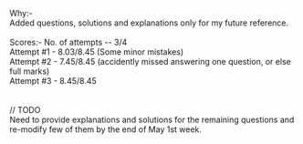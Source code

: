 Why:- <br>
Added questions, solutions and explanations only for my future reference.<br> 
<br> 
Scores:- No. of attempts -- 3/4 <br> 
Attempt #1 - 8.03/8.45 (Some minor mistakes) <br>
Attempt #2 - 7.45/8.45 (accidently missed answering one question, or else full marks) <br>
Attempt #3 - 8.45/8.45 <br>
<br>
<br>
// TODO <br>
Need to provide explanations and solutions for the remaining questions and re-modify few of them by the end of May 1st week.
